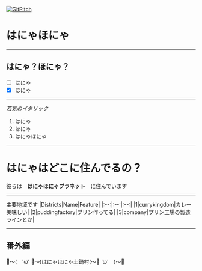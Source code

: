 [![GitPitch](https://gitpitch.com/assets/badge.svg)](https://gitpitch.com/mottirioisii/github-slack-ta/master?grs=github&t=white)

# はにゃほにゃ

---

## はにゃ？ほにゃ？
- [ ] はにゃ
- [x] ほにゃ

---

_若気のイタリック_

1. はにゃ
2. ほにゃ
3. はにゃほにゃ

---

# はにゃはどこに住んでるの？

彼らは　**はにゃほにゃプラネット**　に住んでいます

---

主要地域です
|Districts|Name|Feature|
|:--:|:--:|:--:|
|1|currykingdom|カレー美味しい|
|2|puddingfactory|プリン作ってる|
|3|company|プリン工場の製造ラインとか|

---

## 番外編

🍲～(　'ω' 🍲～)はにゃほにゃ土鍋村(～🍲 'ω'　)～🍲
